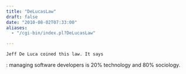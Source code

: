 ```yaml
---
title: "DeLucasLaw"
draft: false
date: "2010-08-02T07:33:00"
aliases:
  - "/cgi-bin/index.pl?DeLucasLaw"

---
```

    Jeff De Luca coined this law. It says

 
:   managing software developers is 20% technology and 80% sociology.


